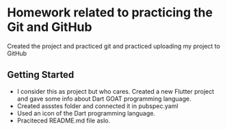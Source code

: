# Homework related to practicing the Git and GitHub

Created the project and practiced git and practiced uploading my project to GitHub

## Getting Started

- I consider this as project but who cares. Created a new Flutter project and gave some info about Dart GOAT programming language.
- Created assstes folder and connected it in pubspec.yaml 
- Used an icon of the Dart programming language.
- Praciteced README.md file aslo.
